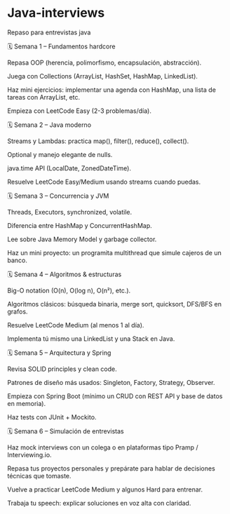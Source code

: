 # Java-interviews
Repaso para entrevistas java 

🗓️ Semana 1 – Fundamentos hardcore

Repasa OOP (herencia, polimorfismo, encapsulación, abstracción).

Juega con Collections (ArrayList, HashSet, HashMap, LinkedList).

Haz mini ejercicios: implementar una agenda con HashMap, una lista de tareas con ArrayList, etc.

Empieza con LeetCode Easy (2-3 problemas/día).

🗓️ Semana 2 – Java moderno

Streams y Lambdas: practica map(), filter(), reduce(), collect().

Optional y manejo elegante de nulls.

java.time API (LocalDate, ZonedDateTime).

Resuelve LeetCode Easy/Medium usando streams cuando puedas.

🗓️ Semana 3 – Concurrencia y JVM

  Threads, Executors, synchronized, volatile.
  
  Diferencia entre HashMap y ConcurrentHashMap.
  
  Lee sobre Java Memory Model y garbage collector.
  
  Haz un mini proyecto: un programita multithread que simule cajeros de un banco.

🗓️ Semana 4 – Algoritmos & estructuras

  Big-O notation (O(n), O(log n), O(n²), etc.).
  
  Algoritmos clásicos: búsqueda binaria, merge sort, quicksort, DFS/BFS en grafos.
  
  Resuelve LeetCode Medium (al menos 1 al día).
  
  Implementa tú mismo una LinkedList y una Stack en Java.

🗓️ Semana 5 – Arquitectura y Spring

  Revisa SOLID principles y clean code.
  
  Patrones de diseño más usados: Singleton, Factory, Strategy, Observer.
  
  Empieza con Spring Boot (mínimo un CRUD con REST API y base de datos en memoria).
  
  Haz tests con JUnit + Mockito.

🗓️ Semana 6 – Simulación de entrevistas
  
  Haz mock interviews con un colega o en plataformas tipo Pramp / Interviewing.io.
  
  Repasa tus proyectos personales y prepárate para hablar de decisiones técnicas que tomaste.

Vuelve a practicar LeetCode Medium y algunos Hard para entrenar.

Trabaja tu speech: explicar soluciones en voz alta con claridad.
